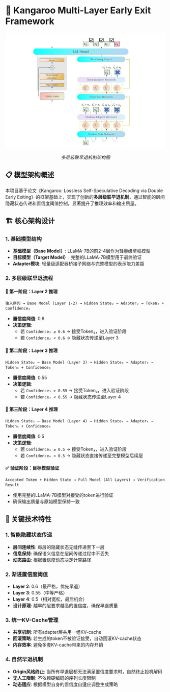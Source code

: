 # 🦘 Kangaroo Multi-Layer Early Exit Framework

<div align="center">
  <img src="imgs/model.jpg" alt="Multi-Layer Kangaroo Architecture" width="800">
  <p><em>多层级联早退机制架构图</em></p>
</div>

## 📋 模型架构概述

本项目基于论文《Kangaroo: Lossless Self-Speculative Decoding via Double Early Exiting》的框架基础上，实现了创新的**多层级联早退机制**，通过智能的层间隐藏状态传递和置信度阈值控制，显著提升了推理效率和输出质量。

## 🏗️ 核心架构设计

### 1. 基础模型结构
- **基础模型（Base Model）**: LLaMA-7B的前2-4层作为轻量级草稿模型
- **目标模型（Target Model）**: 完整的LLaMA-7B模型用于最终验证
- **Adapter模块**: 轻量级适配器桥接子网络与完整模型的表示能力差距

### 2. 多层级联早退流程

#### 🔄 **第一阶段：Layer 2 推理**
```
输入序列 → Base Model (Layer 1-2) → Hidden State₂ → Adapter₂ → Token₂ + Confidence₂
```
- **置信度阈值**: 0.6
- **决策逻辑**: 
  - 若 `Confidence₂ ≥ 0.6` → 接受Token₂，进入验证阶段
  - 若 `Confidence₂ < 0.6` → 隐藏状态传递至Layer 3

#### 🔄 **第二阶段：Layer 3 推理**
```
Hidden State₂ → Base Model (Layer 3) → Hidden State₃ → Adapter₃ → Token₃ + Confidence₃
```
- **置信度阈值**: 0.55
- **决策逻辑**:
  - 若 `Confidence₃ ≥ 0.55` → 接受Token₃，进入验证阶段
  - 若 `Confidence₃ < 0.55` → 隐藏状态传递至Layer 4

#### 🔄 **第三阶段：Layer 4 推理**
```
Hidden State₃ → Base Model (Layer 4) → Hidden State₄ → Adapter₄ → Token₄ + Confidence₄
```
- **置信度阈值**: 0.5
- **决策逻辑**:
  - 若 `Confidence₄ ≥ 0.5` → 接受Token₄，进入验证阶段
  - 若 `Confidence₄ < 0.5` → 隐藏状态直接传递至完整模型后续层

#### ✅ **验证阶段：目标模型验证**
```
Accepted Token + Hidden State → Full Model (All Layers) → Verification Result
```
- 使用完整的LLaMA-7B模型对接受的token进行验证
- 确保输出质量与原始模型保持一致

## 🧠 关键技术特性

### 1. **智能隐藏状态传递**
- **层间连续性**: 每层的隐藏状态无缝传递至下一层
- **信息保持**: 确保语义信息在层间传递过程中不丢失
- **动态路由**: 根据置信度动态决定计算路径

### 2. **渐进置信度阈值**
- **Layer 2**: 0.6（最严格，优先早退）
- **Layer 3**: 0.55（中等严格）  
- **Layer 4**: 0.5（相对宽松，最后机会）
- **设计原理**: 越早的层要求越高的置信度，确保早退质量

### 3. **统一KV-Cache管理**
- **共享机制**: 所有adapter层共用一组KV-cache
- **回滚策略**: 若生成的token不被验证接受，自动回滚KV-cache状态
- **内存效率**: 避免多套KV-cache带来的内存开销

### 4. **自然早退机制**
- **Origin风格终止**: 当所有早退层都无法满足置信度要求时，自然终止投机解码
- **无人工限制**: 不依赖硬编码的序列长度限制
- **动态适应**: 根据模型自身的置信度自适应调整生成策略
